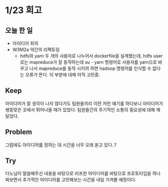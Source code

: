 # 1/23 회고

## 오늘 한 일
- 아이디어 회의
- W3M2a 약간의 리팩토링
    - hdfs와 yarn 두 개의 사용자로 나누어서 dockerfile을 설계했는데, hdfs user로는 mapreduce가 잘 동작하는데 su - yarn 명령어로 사용자를 yarn으로 바꾸고 나서 mapreduce를 동작 시키려 하면 hadoop 명령어를 인식할 수 없다는 오류가 뜬다. 이 부분에 대해 아직 고민중.

## Keep

아이디어가 잘 생각이 나지 않다가도 팀원들끼리 이런 저런 얘기를 하다보니 아이디어가 쌩뚱맞은 곳에서 튀어나올 때가 있었다. 팀원들간의 주기적인 소통의 중요성에 대해 깨달았다.

## Problem

그럼에도 아이디어를 정하는 데 시간을 너무 오래 쏟고 있다..?

## Try

다노님이 말씀해주신 내용을 바탕으로 러프한 아이디어를 바탕으로 프로토타입을 하나 짜보면서 추가적인 아이디어를 고민해보는 시간을 내일 가져볼 예정이다.